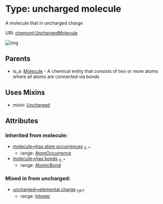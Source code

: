 
# Type: uncharged molecule


A molecule that in uncharged charge

URI: [chemont:UnchargedMolecule](http://w3id.org/chemontUnchargedMolecule)


![img](http://yuml.me/diagram/nofunky;dir:TB/class/[UnchargedMolecule&#124;elemental_charge:integer%20%3F]uses%20-.->[Uncharged],[Molecule]^-[UnchargedMolecule],[Uncharged],[Molecule],[AtomicBond],[AtomOccurrence])

## Parents

 *  is_a: [Molecule](Molecule.md) - A chemical entity that consists of two or more atoms where all atoms are connected via bonds

## Uses Mixins

 *  mixin: [Uncharged](Uncharged.md)

## Attributes


### Inherited from molecule:

 * [molecule➞has atom occurrences](molecule_has_atom_occurrences.md)  <sub>0..*</sub>
    * range: [AtomOccurrence](AtomOccurrence.md)
 * [molecule➞has bonds](molecule_has_bonds.md)  <sub>0..*</sub>
    * range: [AtomicBond](AtomicBond.md)

### Mixed in from uncharged:

 * [uncharged➞elemental charge](uncharged_elemental_charge.md)  <sub>OPT</sub>
    * range: [Integer](types/Integer.md)
